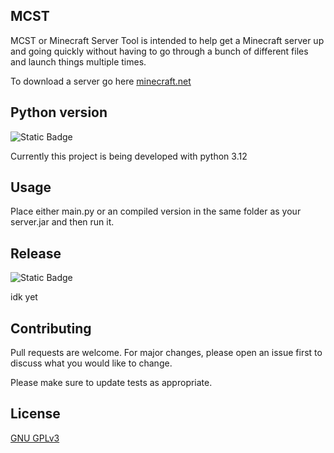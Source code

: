 ## MCST

MCST or Minecraft Server Tool is intended to help get a Minecraft server up and going quickly without having to go through a bunch of different files and launch things multiple times.

To download a server go here [minecraft.net](https://www.minecraft.net/en-us/download/server)

## Python version
![Static Badge](https://img.shields.io/badge/Python-3.12-Green?style=for-the-badge&link=https%3A%2F%2Fwww.python.org%2Fdownloads%2Frelease%2Fpython-3123%2F)

Currently this project is being developed with python 3.12

## Usage
Place either main.py or an compiled version in the same folder as your server.jar and then run it.

## Release
![Static Badge](https://img.shields.io/badge/Version-1.0.0-blue?style=for-the-badge)

idk yet

## Contributing

Pull requests are welcome. For major changes, please open an issue first
to discuss what you would like to change.

Please make sure to update tests as appropriate.

## License

[GNU GPLv3](https://choosealicense.com/licenses/gpl-3.0/)
